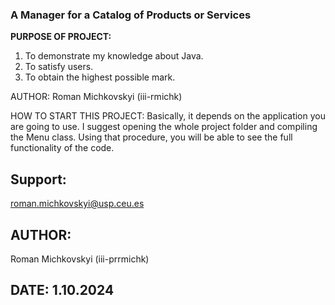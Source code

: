 ### A Manager for a Catalog of Products or Services


**PURPOSE OF PROJECT:**

1. To demonstrate my knowledge about Java.
2. To satisfy users.
3. To obtain the highest possible mark.




AUTHOR: Roman Michkovskyi (iii-rmichk)

HOW TO START THIS PROJECT: Basically, it depends on the application you are going to use. I suggest opening the whole project folder and compiling the Menu class. Using that procedure, you will be able to see the full functionality of the code.

## Support:
roman.michkovskyi@usp.ceu.es
## AUTHOR: 
Roman Michkovskyi (iii-prrmichk)
## DATE: 1.10.2024
